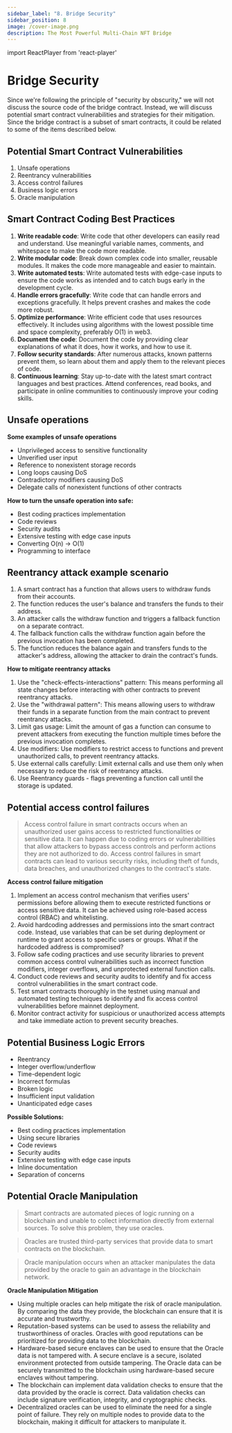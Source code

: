 ```yaml
---
sidebar_label: "8. Bridge Security"
sidebar_position: 8
image: /cover-image.png
description: The Most Powerful Multi-Chain NFT Bridge
---
```


import ReactPlayer from 'react-player'

# Bridge Security

Since we're following the principle of "security by obscurity," we will not discuss the source code of the bridge contract. Instead, we will discuss potential smart contract vulnerabilities and strategies for their mitigation. Since the bridge contract is a subset of smart contracts, it could be related to some of the items described below.

## Potential Smart Contract Vulnerabilities
1. Unsafe operations
2. Reentrancy vulnerabilities
3. Access control failures
4. Business logic errors
5. Oracle manipulation

## Smart Contract Coding Best Practices

1. **Write readable code**: Write code that other developers can easily read and understand. Use meaningful variable names, comments, and whitespace to make the code more readable.
2. **Write modular code**: Break down complex code into smaller, reusable modules. It makes the code more manageable and easier to maintain.
3. **Write automated tests**: Write automated tests with edge-case inputs to ensure the code works as intended and to catch bugs early in the development cycle.
4. **Handle errors gracefully**: Write code that can handle errors and exceptions gracefully. It helps prevent crashes and makes the code more robust.
5. **Optimize performance**: Write efficient code that uses resources effectively. It includes using algorithms with the lowest possible time and space complexity, preferably O(1) in web3.
6. **Document the code**: Document the code by providing clear explanations of what it does, how it works, and how to use it.
7. **Follow security standards**: After numerous attacks, known patterns prevent them, so learn about them and apply them to the relevant pieces of code.
8. **Continuous learning**: Stay up-to-date with the latest smart contract languages and best practices. Attend conferences, read books, and participate in online communities to continuously improve your coding skills.

## Unsafe operations

**Some examples of unsafe operations**

- Unprivileged access to sensitive functionality
- Unverified user input
- Reference to nonexistent storage records
- Long loops causing DoS
- Contradictory modifiers causing DoS
- Delegate calls of nonexistent functions of other contracts

**How to turn the unsafe operation into safe:**

- Best coding practices implementation
- Code reviews
- Security audits
- Extensive testing with edge case inputs
- Converting O(n) -> O(1)
- Programming to interface

## Reentrancy attack example scenario

1. A smart contract has a function that allows users to withdraw funds from their accounts.
2. The function reduces the user's balance and transfers the funds to their address.
3. An attacker calls the withdraw function and triggers a fallback function on a separate contract.
4. The fallback function calls the withdraw function again before the previous invocation has been completed.
5. The function reduces the balance again and transfers funds to the attacker's address, allowing the attacker to drain the contract's funds.

**How to mitigate reentrancy attacks**

1. Use the "check-effects-interactions" pattern: This means performing all state changes before interacting with other contracts to prevent reentrancy attacks.
2. Use the "withdrawal pattern": This means allowing users to withdraw their funds in a separate function from the main contract to prevent reentrancy attacks.
3. Limit gas usage: Limit the amount of gas a function can consume to prevent attackers from executing the function multiple times before the previous invocation completes.
4. Use modifiers: Use modifiers to restrict access to functions and prevent unauthorized calls, to prevent reentrancy attacks.
5. Use external calls carefully: Limit external calls and use them only when necessary to reduce the risk of reentrancy attacks.
6. Use Reentrancy guards - flags preventing a function call until the storage is updated.

## Potential access control failures

> Access control failure in smart contracts occurs when an unauthorized user gains access to restricted functionalities or sensitive data. 
It can happen due to coding errors or vulnerabilities that allow attackers to bypass access controls and perform actions they are not authorized to do. 
Access control failures in smart contracts can lead to various security risks, including theft of funds, data breaches, and unauthorized changes to the contract's state.

**Access control failure mitigation**

1. Implement an access control mechanism that verifies users' permissions before allowing them to execute restricted functions or access sensitive data. It can be achieved using role-based access control (RBAC) and whitelisting.
2. Avoid hardcoding addresses and permissions into the smart contract code. Instead, use variables that can be set during deployment or runtime to grant access to specific users or groups. What if the hardcoded address is compromised?
3. Follow safe coding practices and use security libraries to prevent common access control vulnerabilities such as incorrect function modifiers, integer overflows, and unprotected external function calls.
4. Conduct code reviews and security audits to identify and fix access control vulnerabilities in the smart contract code.
5. Test smart contracts thoroughly in the testnet using manual and automated testing techniques to identify and fix access control vulnerabilities before mainnet deployment.
6. Monitor contract activity for suspicious or unauthorized access attempts and take immediate action to prevent security breaches.

## Potential Business Logic Errors

- Reentrancy
- Integer overflow/underflow
- Time-dependent logic
- Incorrect formulas
- Broken logic
- Insufficient input validation
- Unanticipated edge cases

**Possible Solutions:**

- Best coding practices implementation
- Using secure libraries
- Code reviews
- Security audits
- Extensive testing with edge case inputs
- Inline documentation
- Separation of concerns

## Potential Oracle Manipulation

> Smart contracts are automated pieces of logic running on a blockchain and unable to collect information directly from external sources.
To solve this problem, they use oracles.

> Oracles are trusted third-party services that provide data to smart contracts on the blockchain.

> Oracle manipulation occurs when an attacker manipulates the data provided by the oracle to gain an advantage in the blockchain network.

**Oracle Manipulation Mitigation**

- Using multiple oracles can help mitigate the risk of oracle manipulation. By comparing the data they provide, the blockchain can ensure that it is accurate and trustworthy.
- Reputation-based systems can be used to assess the reliability and trustworthiness of oracles. Oracles with good reputations can be prioritized for providing data to the blockchain.
- Hardware-based secure enclaves can be used to ensure that the Oracle data is not tampered with. A secure enclave is a secure, isolated environment protected from outside tampering. The Oracle data can be securely transmitted to the blockchain using hardware-based secure enclaves without tampering.
- The blockchain can implement data validation checks to ensure that the data provided by the oracle is correct. Data validation checks can include signature verification, integrity, and cryptographic checks.
- Decentralized oracles can be used to eliminate the need for a single point of failure. They rely on multiple nodes to provide data to the blockchain, making it difficult for attackers to manipulate it.